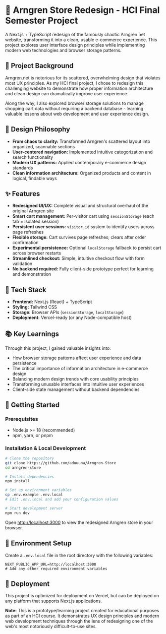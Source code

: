 # 🛒 Arngren Store Redesign - HCI Final Semester Project

A Next.js + TypeScript redesign of the famously chaotic Arngren.net website, transforming it into a clean, usable e-commerce experience. This project explores user interface design principles while implementing modern web technologies and browser storage patterns.

## 🎯 Project Background

Arngren.net is notorious for its scattered, overwhelming design that violates most UX principles. As my HCI final project, I chose to redesign this challenging website to demonstrate how proper information architecture and clean design can dramatically improve user experience.

Along the way, I also explored browser storage solutions to manage shopping cart data without requiring a backend database - learning valuable lessons about web development and user experience design.

## 🎨 Design Philosophy

- **From chaos to clarity:** Transformed Arngren's scattered layout into organized, scannable sections
- **User-centered navigation:** Implemented intuitive categorization and search functionality
- **Modern UX patterns:** Applied contemporary e-commerce design standards
- **Clean information architecture:** Organized products and content in logical, findable ways

## ✨ Features

- **Redesigned UI/UX:** Complete visual and structural overhaul of the original Arngren site
- **Smart cart management:** Per-visitor cart using `sessionStorage` (each tab = isolated session)
- **Persistent user sessions:** `visitor_id` system to identify users across page refreshes
- **Flexible storage:** Cart survives page refreshes; clears after order confirmation
- **Experimental persistence:** Optional `localStorage` fallback to persist cart across browser restarts
- **Streamlined checkout:** Simple, intuitive checkout flow with form validation
- **No backend required:** Fully client-side prototype perfect for learning and demonstration

## 🧰 Tech Stack

- **Frontend:** Next.js (React) + TypeScript
- **Styling:** Tailwind CSS
- **Storage:** Browser APIs (`sessionStorage`, `localStorage`)
- **Deployment:** Vercel-ready (or any Node-compatible host)

## 📚 Key Learnings

Through this project, I gained valuable insights into:

- How browser storage patterns affect user experience and data persistence
- The critical importance of information architecture in e-commerce design
- Balancing modern design trends with core usability principles
- Transforming unusable interfaces into intuitive user experiences
- Client-side state management without backend dependencies

## 🧭 Getting Started

### Prerequisites

- Node.js >= 18 (recommended)
- npm, yarn, or pnpm

### Installation & Local Development

```bash
# Clone the repository
git clone https://github.com/aduuuna/Arngren-Store
cd arngren-store

# Install dependencies
npm install

# Set up environment variables
cp .env.example .env.local
# Edit .env.local and add your configuration values

# Start development server
npm run dev
```

Open [http://localhost:3000](http://localhost:3000) to view the redesigned Arngren store in your browser.

## 🔧 Environment Setup

Create a `.env.local` file in the root directory with the following variables:

```env
NEXT_PUBLIC_APP_URL=http://localhost:3000
# Add any other required environment variables
```

## 🚀 Deployment

This project is optimized for deployment on Vercel, but can be deployed on any platform that supports Next.js applications.

**Note:** This is a prototype/learning project created for educational purposes as part of an HCI course. It demonstrates UX design principles and modern web development techniques through the lens of redesigning one of the web's most notoriously difficult-to-use sites.
